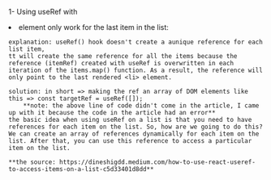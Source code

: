 
1- Using useRef with <li> element only work for the last item in the list:

    explanation: useRef() hook doesn't create a aunique reference for each list item,
    tt will create the same reference for all the items because the reference (itemRef) created with useRef is overwritten in each iteration of the items.map() function. As a result, the reference will only point to the last rendered <li> element.

    solution: in short => making the ref an array of DOM elements like this => const targetRef = useRef([]);
        **note: the above line of code didn't come in the article, I came up with it because the code in the article had an error**
    the basic idea when using useRef on a list is that you need to have references for each item on the list. So, how are we going to do this? We can create an array of references dynamically for each item on the list. After that, you can use this reference to access a particular item on the list.

    **the source: https://dineshigdd.medium.com/how-to-use-react-useref-to-access-items-on-a-list-c5d33401d8dd**

